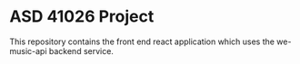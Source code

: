 # ASD 41026 Project

This repository contains the front end react application which uses the we-music-api backend service.
